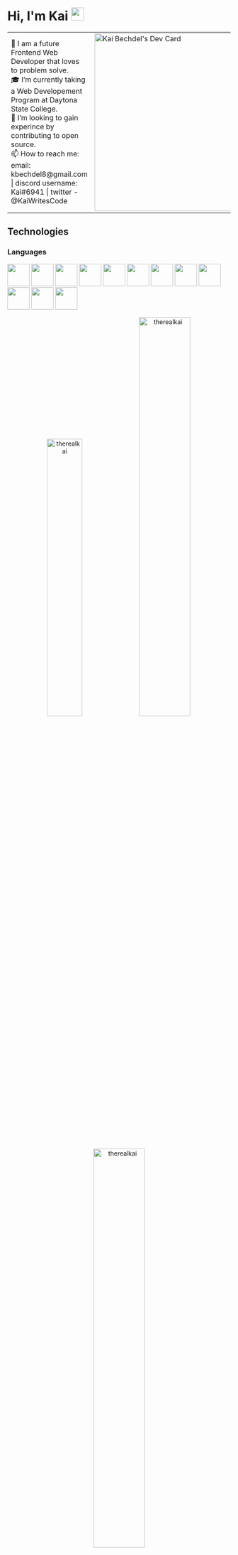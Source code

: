 # Hi, I'm Kai <img src="https://github.com/TheDudeThatCode/TheDudeThatCode/blob/master/Assets/Hi.gif" width="29px">

<table>
<tr>
  <td valign="center">
    🌱 I am a future Frontend Web Developer that loves to problem solve. <br/>
    🎓 I’m currently taking a Web Developement Program at Daytona State College. <br/>
    🎯 I’m looking to gain experince by contributing to open source.<br/>
    📫 How to reach me: email: kbechdel8@gmail.com | discord username: Kai#6941 | twitter - @KaiWritesCode<br/>

<td >
  <a href="https://app.daily.dev/kaiwritescode"><img src="https://api.daily.dev/devcards/2738bdc70b31409c85f0f26725695899.png?r=7fc" width="400" alt="Kai   Bechdel's   Dev Card"/></a>
    </td>

  </tr>
</table>

## Technologies

### Languages
<img src="https://pics.freeicons.io/uploads/icons/png/8804286661557996995-512.png" width="50">
<img src="https://pics.freeicons.io/uploads/icons/png/632690741557997006-512.png" width="50">
<img src="https://pics.freeicons.io/uploads/icons/png/21088442871540553614-512.png" width="50">
<img src="https://pics.freeicons.io/uploads/icons/png/8575147831553750379-512.png" width="50">
<img src="https://pics.freeicons.io/uploads/icons/png/6247864081536298180-512.png" width="50">
<img src="https://pics.freeicons.io/uploads/icons/png/9374299221540553610-512.png" width="50">
<img src="https://pics.freeicons.io/uploads/icons/png/3842828341530103314-512.png" width="50">
<img src="https://pics.freeicons.io/uploads/icons/png/9655574981556105319-512.png" width="50">
<img src="https://iconape.com/wp-content/png_logo_vector/node-js-2.png" width="50">
<img src="https://www.opc-router.de/wp-content/uploads/2021/03/mongodb_thumbnail.png" width="50">
<img src="https://www.vectorlogo.zone/logos/mysql/mysql-official.svg" width="50">
<img src="https://upload.wikimedia.org/wikipedia/commons/thumb/9/9a/Visual_Studio_Code_1.35_icon.svg/2048px-Visual_Studio_Code_1.35_icon.svg.png" width="50">

<p align="center">
<img width="40%" src="https://github-readme-stats.vercel.app/api/top-langs?username=therealkai&show_icons=true&theme=dracula&title_color=ff8000&text_color=ffffff&bg_color=6a6a6a&locale=en&layout=compact&hide_border=true" alt="therealkai" /> 
<img width="48%" src="https://github-readme-stats.vercel.app/api?username=therealkai&show_icons=true&theme=dracula&title_color=ff8000&text_color=ffffff&bg_color=6a6a6a&locale=en&hide_border=true" alt="therealkai" />
<img width="48%" src="https://github-readme-streak-stats.herokuapp.com/?user=therealkai&theme=highcontrast&hide_border=true" alt="therealkai" />
</p>
